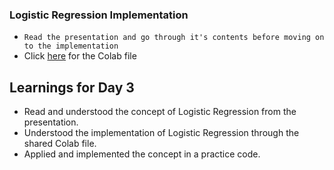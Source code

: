 
### Logistic Regression Implementation 
- `Read the presentation and go through it's contents before moving on to the implementation`
- Click [here](https://colab.research.google.com/drive/1m_s_5l0brvbBn-9mwbmXVNrhoKgcZaNZ?usp=sharing) for the Colab file

## Learnings for Day 3

- Read and understood the concept of Logistic Regression from the presentation.
- Understood the implementation of Logistic Regression through the shared Colab file.
- Applied and implemented the concept in a practice code.
